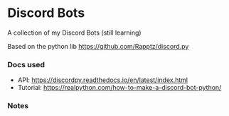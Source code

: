 # Discord Bots
A collection of my Discord Bots
(still learning)

Based on the python lib https://github.com/Rapptz/discord.py


### Docs used

* API: https://discordpy.readthedocs.io/en/latest/index.html
* Tutorial: https://realpython.com/how-to-make-a-discord-bot-python/

### Notes
